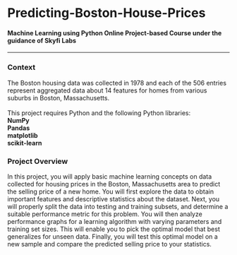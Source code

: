 # Predicting-Boston-House-Prices
####  Machine Learning using Python Online Project-based Course under the guidance of Skyfi Labs 


<hr>
<h3>Context</h3>
The Boston housing data was collected in 1978 and each of the 506 entries represent aggregated data about 14 features for homes from various suburbs in Boston, Massachusetts.<br>
<br>
This project requires Python and the following Python libraries:<br> 
<strong>NumPy<br>
Pandas<br>
matplotlib<br>
scikit-learn</strong>

<h3>
Project Overview</h3>
In this project, you will apply basic machine learning concepts on data collected for housing prices in the Boston, Massachusetts area to predict the selling price of a new home. You will first explore the data to obtain important features and descriptive statistics about the dataset. Next, you will properly split the data into testing and training subsets, and determine a suitable performance metric for this problem. You will then analyze performance graphs for a learning algorithm with varying parameters and training set sizes. This will enable you to pick the optimal model that best generalizes for unseen data. Finally, you will test this optimal model on a new sample and compare the predicted selling price to your statistics.<br>

